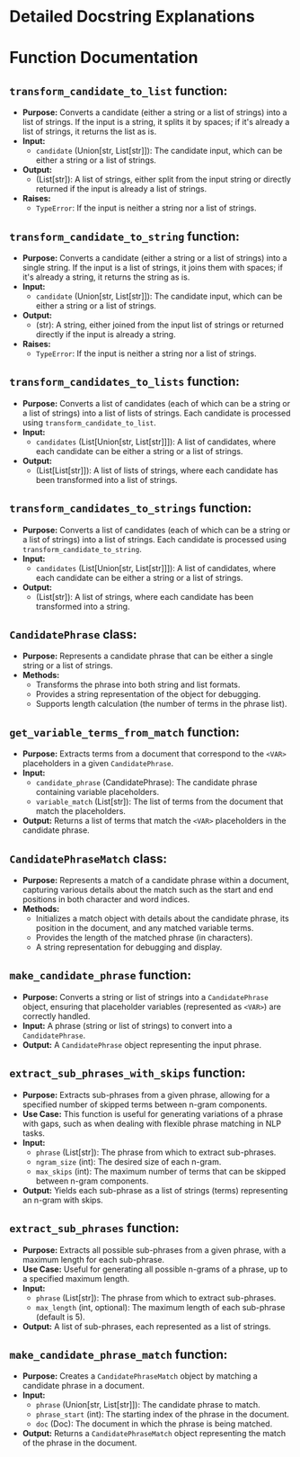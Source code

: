 # Detailed Docstring Explanations

# Function Documentation

## `transform_candidate_to_list` function:
- **Purpose:** Converts a candidate (either a string or a list of strings) into a list of strings. If the input is a string, it splits it by spaces; if it's already a list of strings, it returns the list as is.
- **Input:**
  - `candidate` (Union[str, List[str]]): The candidate input, which can be either a string or a list of strings.
- **Output:**
  - (List[str]): A list of strings, either split from the input string or directly returned if the input is already a list of strings.
- **Raises:**
  - `TypeError`: If the input is neither a string nor a list of strings.

## `transform_candidate_to_string` function:
- **Purpose:** Converts a candidate (either a string or a list of strings) into a single string. If the input is a list of strings, it joins them with spaces; if it's already a string, it returns the string as is.
- **Input:**
  - `candidate` (Union[str, List[str]]): The candidate input, which can be either a string or a list of strings.
- **Output:**
  - (str): A string, either joined from the input list of strings or returned directly if the input is already a string.
- **Raises:**
  - `TypeError`: If the input is neither a string nor a list of strings.

## `transform_candidates_to_lists` function:
- **Purpose:** Converts a list of candidates (each of which can be a string or a list of strings) into a list of lists of strings. Each candidate is processed using `transform_candidate_to_list`.
- **Input:**
  - `candidates` (List[Union[str, List[str]]]): A list of candidates, where each candidate can be either a string or a list of strings.
- **Output:**
  - (List[List[str]]): A list of lists of strings, where each candidate has been transformed into a list of strings.
  
## `transform_candidates_to_strings` function:
- **Purpose:** Converts a list of candidates (each of which can be a string or a list of strings) into a list of strings. Each candidate is processed using `transform_candidate_to_string`.
- **Input:**
  - `candidates` (List[Union[str, List[str]]]): A list of candidates, where each candidate can be either a string or a list of strings.
- **Output:**
  - (List[str]): A list of strings, where each candidate has been transformed into a string.

## `CandidatePhrase` class:
- **Purpose:** Represents a candidate phrase that can be either a single string or a list of strings. 
- **Methods:**
  - Transforms the phrase into both string and list formats.
  - Provides a string representation of the object for debugging.
  - Supports length calculation (the number of terms in the phrase list).

## `get_variable_terms_from_match` function:
- **Purpose:** Extracts terms from a document that correspond to the `<VAR>` placeholders in a given `CandidatePhrase`.
- **Input:**
  - `candidate_phrase` (CandidatePhrase): The candidate phrase containing variable placeholders.
  - `variable_match` (List[str]): The list of terms from the document that match the placeholders.
- **Output:** Returns a list of terms that match the `<VAR>` placeholders in the candidate phrase.

## `CandidatePhraseMatch` class:
- **Purpose:** Represents a match of a candidate phrase within a document, capturing various details about the match such as the start and end positions in both character and word indices.
- **Methods:**
  - Initializes a match object with details about the candidate phrase, its position in the document, and any matched variable terms.
  - Provides the length of the matched phrase (in characters).
  - A string representation for debugging and display.

## `make_candidate_phrase` function:
- **Purpose:** Converts a string or list of strings into a `CandidatePhrase` object, ensuring that placeholder variables (represented as `<VAR>`) are correctly handled.
- **Input:** A phrase (string or list of strings) to convert into a `CandidatePhrase`.
- **Output:** A `CandidatePhrase` object representing the input phrase.

## `extract_sub_phrases_with_skips` function:
- **Purpose:** Extracts sub-phrases from a given phrase, allowing for a specified number of skipped terms between n-gram components.
- **Use Case:** This function is useful for generating variations of a phrase with gaps, such as when dealing with flexible phrase matching in NLP tasks.
- **Input:**
  - `phrase` (List[str]): The phrase from which to extract sub-phrases.
  - `ngram_size` (int): The desired size of each n-gram.
  - `max_skips` (int): The maximum number of terms that can be skipped between n-gram components.
- **Output:** Yields each sub-phrase as a list of strings (terms) representing an n-gram with skips.

## `extract_sub_phrases` function:
- **Purpose:** Extracts all possible sub-phrases from a given phrase, with a maximum length for each sub-phrase.
- **Use Case:** Useful for generating all possible n-grams of a phrase, up to a specified maximum length.
- **Input:**
  - `phrase` (List[str]): The phrase from which to extract sub-phrases.
  - `max_length` (int, optional): The maximum length of each sub-phrase (default is 5).
- **Output:** A list of sub-phrases, each represented as a list of strings.

## `make_candidate_phrase_match` function:
- **Purpose:** Creates a `CandidatePhraseMatch` object by matching a candidate phrase in a document.
- **Input:**
  - `phrase` (Union[str, List[str]]): The candidate phrase to match.
  - `phrase_start` (int): The starting index of the phrase in the document.
  - `doc` (Doc): The document in which the phrase is being matched.
- **Output:** Returns a `CandidatePhraseMatch` object representing the match of the phrase in the document.
